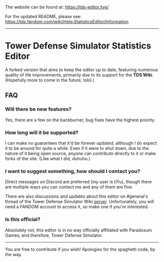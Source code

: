 The website can be found at: https://tds-editor.live/

For the updated README, please see: https://tds.fandom.com/wiki/Help:StatisticsEditor/Information

----------

# Tower Defense Simulator Statistics Editor
A forked version that aims to keep the editor up to date, featuring numerous quality of life improvements, primarily due to its support for the **TDS Wiki**. (Hopefully more to come in the future, lolol.)

## FAQ
### Will there be new features?
Yes, there are a few on the backburner, bug fixes have the highest priority.

### How long will it be supported?
I can make no guarantees that it'd be forever updated, although I do expect it to be around for quite a while. Even if it were to shut down, due to the nature of it being open source, anyone can contribute directly to it or make forks of the site. (Like what I did, duhuhu.)

### I want to suggest something, how should I contact you?
Direct messages on Discord are preferred (my user is t7ru), though there are multiple ways you can contact me and any of them are fine.

There are also discussions and updates about this editor on #general's thread of the Tower Defense Simulator Wiki [server](https://discord.com/invite/eSKUNqJ). Unfortunately, you will need a FANDOM account to access it, so make one if you're interested.

### Is this official?
Absolutely not, this editor is in no way officially affiliated with Paradoxum Games, and therefore, Tower Defense Simulator.

----------

You are free to contribute if you wish! Apologies for the spaghetti code, by the way.
